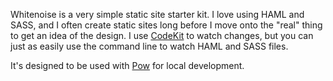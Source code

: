 Whitenoise is a very simple static site starter kit. I love using HAML and SASS, and I often create static sites long before I move onto the "real" thing to get an idea of the design. I use [CodeKit](http://incident57.com/codekit/) to watch changes, but you can just as easily use the command line to watch HAML and SASS files.

It's designed to be used with [Pow](http://pow.cx/) for local development.